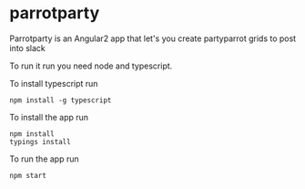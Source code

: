 # parrotparty
Parrotparty is an Angular2 app that let's you create partyparrot grids to post into slack

To run it run you need node and typescript.

To install typescript run

    npm install -g typescript

To install the app run

    npm install
    typings install
    
To run the app run

    npm start
